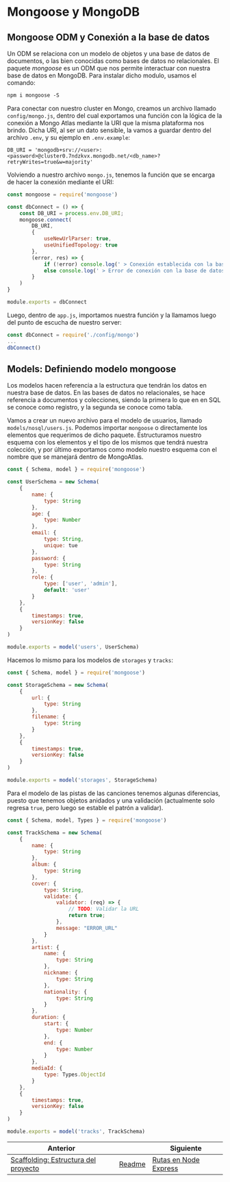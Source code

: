 # Mongoose y MongoDB

## Mongoose ODM y Conexión a la base de datos

Un ODM se relaciona con un modelo de objetos y una base de datos de documentos, o las bien conocidas como bases de datos no relacionales. El paquete *mongoose* es un ODM que nos permite interactuar con nuestra base de datos en MongoDB. Para instalar dicho modulo, usamos el comando:

```txt
npm i mongoose -S
```

Para conectar con nuestro cluster en Mongo, creamos un archivo llamado `config/mongo.js`, dentro del cual exportamos una función con la lógica de la conexión a Mongo Atlas mediante la URI que la misma plataforma nos brindo. Dicha URI, al ser un dato sensible, la vamos a guardar dentro del archivo `.env`, y su ejemplo en `.env.example`:

```.env
DB_URI = 'mongodb+srv://<user>:<password>@cluster0.7ndzkvx.mongodb.net/<db_name>?retryWrites=true&w=majority'
```

Volviendo a nuestro archivo `mongo.js`, tenemos la función que se encarga de hacer la conexión mediante el URI:

```js
const mongoose = require('mongoose')

const dbConnect = () => {
    const DB_URI = process.env.DB_URI;
    mongoose.connect(
        DB_URI,
        {
            useNewUrlParser: true,
            useUnifiedTopology: true
        },
        (error, res) => {
            if (!error) console.log(' > Conexión establecida con la base de datos')
            else console.log(' > Error de conexión con la base de datos')
        }
    )
}

module.exports = dbConnect
```

Luego, dentro de `app.js`, importamos nuestra función y la llamamos luego del punto de escucha de nuestro server:

```js
const dbConnect = require('./config/mongo')
...
dbConnect()
```

## Models: Definiendo modelo mongoose

Los modelos hacen referencia a la estructura que tendrán los datos en nuestra base de datos. En las bases de datos no relacionales, se hace referencia a documentos y colecciones, siendo la primera lo que en en SQL se conoce como registro, y la segunda se conoce como tabla.

Vamos a crear un nuevo archivo para el modelo de usuarios, llamado `models/nosql/users.js`. Podemos importar `mongoose` o directamente los elementos que requerimos de dicho paquete. Estructuramos nuestro esquema con los elementos y el tipo de los mismos que tendrá nuestra colección, y por último exportamos como modelo nuestro esquema con el nombre que se manejará dentro de MongoAtlas.

```js
const { Schema, model } = require('mongoose')

const UserSchema = new Schema(
    {
        name: {
            type: String
        }, 
        age: {
            type: Number
        },
        email: {
            type: String,
            unique: tue
        },
        password: {
            type: String
        },
        role: {
            type: ['user', 'admin'],
            default: 'user'
        }
    },
    {
        timestamps: true,
        versionKey: false
    }
)

module.exports = model('users', UserSchema)
```

Hacemos lo mismo para los modelos de `storages` y `tracks`:

```js
const { Schema, model } = require('mongoose')

const StorageSchema = new Schema(
    {
        url: {
            type: String
        },
        filename: {
            type: String
        }
    },
    {
        timestamps: true,
        versionKey: false
    }
)

module.exports = model('storages', StorageSchema)
```

Para el modelo de las pistas de las canciones tenemos algunas diferencias, puesto que tenemos objetos anidados y una validación (actualmente solo regresa `true`, pero luego se estable el patrón a validar).

```js
const { Schema, model, Types } = require('mongoose')

const TrackSchema = new Schema(
    {
        name: { 
            type: String 
        },
        album: { 
            type: String 
        },
        cover: {
            type: String,
            validate: {
                validator: (req) => {
                    // TODO: Validar la URL
                    return true;
                },
                message: "ERROR_URL"
            }
        },
        artist: {
            name: { 
                type: String 
            },
            nickname: { 
                type: String 
            },
            nationality: { 
                type: String 
            }
        },
        duration: {
            start: { 
                type: Number 
            },
            end: { 
                type: Number 
            }
        },
        mediaId: { 
            type: Types.ObjectId 
        }
    },
    {
        timestamps: true,
        versionKey: false
    }
)

module.exports = model('tracks', TrackSchema)
```

| Anterior                                               |                        | Siguiente                            |
| ------------------------------------------------------ | ---------------------- | ------------------------------------ |
| [Scaffolding: Estructura del proyecto](02_Scaffold.md) | [Readme](../README.md) | [Rutas en Node Express](04_Rutas.md) |
